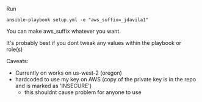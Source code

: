 
Run

`ansible-playbook setup.yml -e "aws_suffix=_jdavila1"`

You can make aws_suffix whatever you want.

It's probably best if you dont tweak any values within the playbook or role(s)

Caveats:
- Currently on works on us-west-2 (oregon)
- hardcoded to use my key on AWS (copy of the private key is in the repo and is marked as 'INSECURE')
  - this shouldnt cause problem for anyone to use

